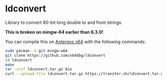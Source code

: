 # ldconvert

Library to convert 80-bit long double to and from strings.

**This is broken on mingw-64 earlier than 6.3.0!**

You can compile this on [Antergos x64](https://antergos.com) with the following commands:

```bash
sudo pacman -S git mingw-w64
git clone https://github.com/x64dbg/ldconvert
cd ldconvert
make
tar -zcvf ldconvert.tar.gz bin
curl --upload-file ldconvert.tar.gz https://transfer.sh/ldconvert.tar.gz
```
